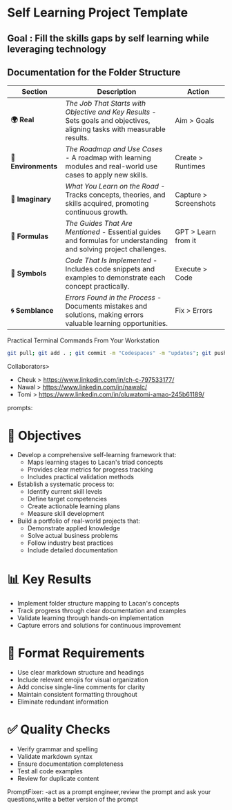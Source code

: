 # Self Learning Project Template

## Goal : Fill the skills gaps by self learning while leveraging technology

## Documentation for the Folder Structure

| Section         | Description                                                                                                      | Action                |
|-----------------|------------------------------------------------------------------------------------------------------------------|-----------------------|
| **🌍 Real**         | *The Job That Starts with Objective and Key Results* - Sets goals and objectives, aligning tasks with measurable results. | Aim > Goals   |
| **🌳 Environments** | *The Roadmap and Use Cases* - A roadmap with learning modules and real-world use cases to apply new skills.            | Create > Runtimes |
| **🌌 Imaginary**    | *What You Learn on the Road* - Tracks concepts, theories, and skills acquired, promoting continuous growth.            | Capture > Screenshots |
| **📐 Formulas**     | *The Guides That Are Mentioned* - Essential guides and formulas for understanding and solving project challenges.     |  GPT > Learn from it |
| **🔣 Symbols**      | *Code That Is Implemented* - Includes code snippets and examples to demonstrate each concept practically.              |  Execute > Code   |
| **🌀 Semblance**    | *Errors Found in the Process* - Documents mistakes and solutions, making errors valuable learning opportunities.       |  Fix > Errors   |

Practical Terminal Commands From Your Workstation

```bash
git pull; git add . ; git commit -m "Codespaces" -m "updates"; git push;sleep 3;clear
```

Collaborators>
- Cheuk > https://www.linkedin.com/in/ch-c-797533177/
- Nawal > https://www.linkedin.com/in/nawalc/
- Tomi > https://www.linkedin.com/in/oluwatomi-amao-245b61189/


prompts:
# 🎯 Objectives
- Develop a comprehensive self-learning framework that:
  - Maps learning stages to Lacan's triad concepts
  - Provides clear metrics for progress tracking
  - Includes practical validation methods
- Establish a systematic process to:
  - Identify current skill levels
  - Define target competencies 
  - Create actionable learning plans
  - Measure skill development
- Build a portfolio of real-world projects that:
  - Demonstrate applied knowledge
  - Solve actual business problems
  - Follow industry best practices
  - Include detailed documentation

# 📊 Key Results
- Implement folder structure mapping to Lacan's concepts
- Track progress through clear documentation and examples
- Validate learning through hands-on implementation
- Capture errors and solutions for continuous improvement

# 📝 Format Requirements
- Use clear markdown structure and headings
- Include relevant emojis for visual organization
- Add concise single-line comments for clarity
- Maintain consistent formatting throughout
- Eliminate redundant information

# ✅ Quality Checks
- Verify grammar and spelling
- Validate markdown syntax
- Ensure documentation completeness
- Test all code examples
- Review for duplicate content

PromptFixer:
-act as a prompt engineer,review the prompt and ask your questions,write a better version of the prompt
